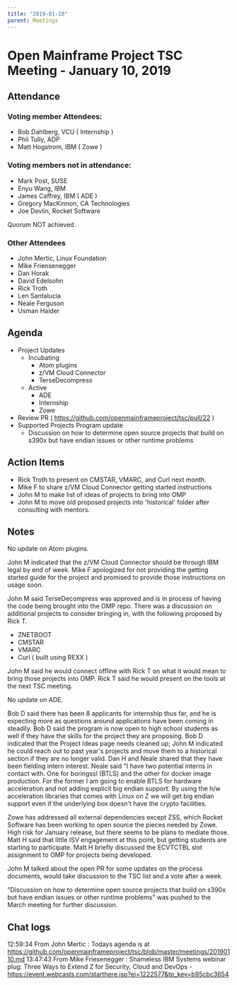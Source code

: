 ```yaml
---
title: "2019-01-10"
parent: Meetings
---
```

# Open Mainframe Project TSC Meeting - January 10, 2019

## Attendance

### Voting member Attendees:

* Bob Dahlberg, VCU ( Internship )
* Phil Tully, ADP
* Matt Hogstrom, IBM ( Zowe )

### Voting members not in attendance:

* Mark Post, SUSE
* Enyu Wang, IBM
* James Caffrey, IBM ( ADE )
* Gregory MacKinnon, CA Technologies
* Joe Devlin, Rocket Software

Quorum NOT achieved.

### Other Attendees

* John Mertic, Linux Foundation
* Mike Friensenegger
* Dan Horak
* David Edelsohn
* Rick Troth
* Len Santalucia
* Neale Ferguson
* Usman Haider

## Agenda

* Project Updates
  * Incubating
    * Atom plugins
    * z/VM Cloud Connector
    * TerseDecompress
  * Active
    * ADE
    * Internship
    * Zowe
* Review PR ( https://github.com/openmainframeproject/tsc/pull/22 )
* Supported Projects Program update
  * Discussion on how to determine open source projects that build on s390x but have endian issues or other runtime problems

## Action Items

* Rick Troth to present on CMSTAR, VMARC, and Curl next month.
* Mike F to share z/VM Cloud Connector getting started instructions
* John M to make list of ideas of projects to bring into OMP
* John M to move old proposed projects into 'historical' folder after consulting with mentors.

## Notes

No update on Atom plugins.

John M indicated that the z/VM Cloud Connector should be through IBM legal by end of week. Mike F apologized for not providing the getting started guide for the project and promised to provide those instructions on usage soon.

John M said TerseDecompress was approved and is in process of having the code being brought into the OMP repo. There was a discussion on additional projects to consider bringing in, with the following proposed by Rick T.

- ZNETBOOT
- CMSTAR
- VMARC
- Curl ( built using REXX )

John M said he would connect offline with Rick T on what it would mean to bring those projects into OMP. Rick T said he would present on the tools at the next TSC meeting.

No update on ADE.

Bob D said there has been 8 applicants for internship thus far, and he is expecting more as questions around applications have been coming in steadily. Bob D said the program is now open to high school students as well if they have the skills for the project they are proposing. Bob D indicated that the Project Ideas page needs cleaned up; John M indicated he could reach out to past year's projects and move them to a historical section if they are no longer valid. Dan H and Neale shared that they have been fielding intern interest. Neale said "I have two potential interns in contact with. One for boringssl (BTLS) and the other for docker image production. For the former I am going to enable BTLS for hardware acceleration and not adding explicit big endian support. By using the h/w acceleration libraries that comes with Linux on Z we will get big endian support even if the underlying box doesn't have the crypto facilities.

Zowe has addressed all external dependencies except ZSS, which Rocket Software has been working to open source the pieces needed by Zowe. High risk for January release, but there seems to be plans to mediate those. Matt H said that little ISV engagement at this point, but getting students are starting to participate. Matt H briefly discussed the ECVTCTBL slot assignment to OMP for projects being developed.

John M talked about the open PR for some updates on the process documents, would take discussion to the TSC list and a vote after a week.

"Discussion on how to determine open source projects that build on s390x but have endian issues or other runtime problems" was pushed to the March meeting for further discussion.

## Chat logs

12:59:34	 From John Mertic : Todays agenda is at https://github.com/openmainframeproject/tsc/blob/master/meetings/20190110.md
13:47:43	 From Mike Friesenegger : Shameless IBM Systems webinar plug:  Three Ways to Extend Z for Security, Cloud and DevOps - https://event.webcasts.com/starthere.jsp?ei=1222577&tp_key=b95cbc3654
